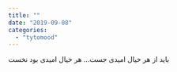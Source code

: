 ```yaml
---
title: ""
date: "2019-09-08"
categories: 
  - "tytomood"
---
```


باید از هر خیال امیدی جست... هر خیال امیدی بود نخست
